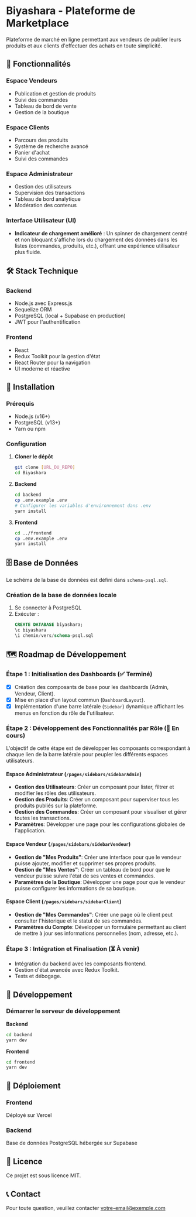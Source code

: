 # Biyashara - Plateforme de Marketplace

Plateforme de marché en ligne permettant aux vendeurs de publier leurs produits et aux clients d'effectuer des achats en toute simplicité.

## 🚀 Fonctionnalités

### Espace Vendeurs
- Publication et gestion de produits
- Suivi des commandes
- Tableau de bord de vente
- Gestion de la boutique

### Espace Clients
- Parcours des produits
- Système de recherche avancé
- Panier d'achat
- Suivi des commandes

### Espace Administrateur
- Gestion des utilisateurs
- Supervision des transactions
- Tableau de bord analytique
- Modération des contenus

### Interface Utilisateur (UI)
- **Indicateur de chargement amélioré** : Un spinner de chargement centré et non bloquant s'affiche lors du chargement des données dans les listes (commandes, produits, etc.), offrant une expérience utilisateur plus fluide.

## 🛠️ Stack Technique

### Backend
- Node.js avec Express.js
- Sequelize ORM
- PostgreSQL (local + Supabase en production)
- JWT pour l'authentification

### Frontend
- React
- Redux Toolkit pour la gestion d'état
- React Router pour la navigation
- UI moderne et réactive

## 🚀 Installation

### Prérequis
- Node.js (v16+)
- PostgreSQL (v13+)
- Yarn ou npm

### Configuration

1. **Cloner le dépôt**
   ```bash
   git clone [URL_DU_REPO]
   cd Biyashara
   ```

2. **Backend**
   ```bash
   cd backend
   cp .env.example .env
   # Configurer les variables d'environnement dans .env
   yarn install
   ```

3. **Frontend**
   ```bash
   cd ../frontend
   cp .env.example .env
   yarn install
   ```

## 🗄️ Base de Données

Le schéma de la base de données est défini dans `schema-psql.sql`.

### Création de la base de données locale

1. Se connecter à PostgreSQL
2. Exécuter :
   ```sql
   CREATE DATABASE biyashara;
   \c biyashara
   \i chemin/vers/schema-psql.sql
   ```

## 🗺️ Roadmap de Développement

### Étape 1 : Initialisation des Dashboards (✅ Terminé)
- [x] Création des composants de base pour les dashboards (Admin, Vendeur, Client).
- [x] Mise en place d'un layout commun (`DashboardLayout`).
- [x] Implémentation d'une barre latérale (`Sidebar`) dynamique affichant les menus en fonction du rôle de l'utilisateur.

### Étape 2 : Développement des Fonctionnalités par Rôle (🚧 En cours)

L'objectif de cette étape est de développer les composants correspondant à chaque lien de la barre latérale pour peupler les différents espaces utilisateurs.

#### Espace Administrateur (`/pages/sidebars/sidebarAdmin`)
- **Gestion des Utilisateurs**: Créer un composant pour lister, filtrer et modifier les rôles des utilisateurs.
- **Gestion des Produits**: Créer un composant pour superviser tous les produits publiés sur la plateforme.
- **Gestion des Commandes**: Créer un composant pour visualiser et gérer toutes les transactions.
- **Paramètres**: Développer une page pour les configurations globales de l'application.

#### Espace Vendeur (`/pages/sidebars/sidebarVendeur`)
- **Gestion de "Mes Produits"**: Créer une interface pour que le vendeur puisse ajouter, modifier et supprimer ses propres produits.
- **Gestion de "Mes Ventes"**: Créer un tableau de bord pour que le vendeur puisse suivre l'état de ses ventes et commandes.
- **Paramètres de la Boutique**: Développer une page pour que le vendeur puisse configurer les informations de sa boutique.

#### Espace Client (`/pages/sidebars/sidebarClient`)
- **Gestion de "Mes Commandes"**: Créer une page où le client peut consulter l'historique et le statut de ses commandes.
- **Paramètres du Compte**: Développer un formulaire permettant au client de mettre à jour ses informations personnelles (nom, adresse, etc.).

### Étape 3 : Intégration et Finalisation (⏳ À venir)
- Intégration du backend avec les composants frontend.
- Gestion d'état avancée avec Redux Toolkit.
- Tests et débogage.

## 🔄 Développement

### Démarrer le serveur de développement

**Backend**
```bash
cd backend
yarn dev
```

**Frontend**
```bash
cd frontend
yarn dev
```

## 🚀 Déploiement

### Frontend
Déployé sur Vercel

### Backend
Base de données PostgreSQL hébergée sur Supabase

## 📝 Licence

Ce projet est sous licence MIT.

## 📞 Contact

Pour toute question, veuillez contacter [votre-email@exemple.com](mailto:votre-email@exemple.com)
